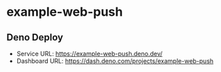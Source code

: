 # example-web-push

## Deno Deploy

- Service URL: https://example-web-push.deno.dev/
- Dashboard URL: https://dash.deno.com/projects/example-web-push
